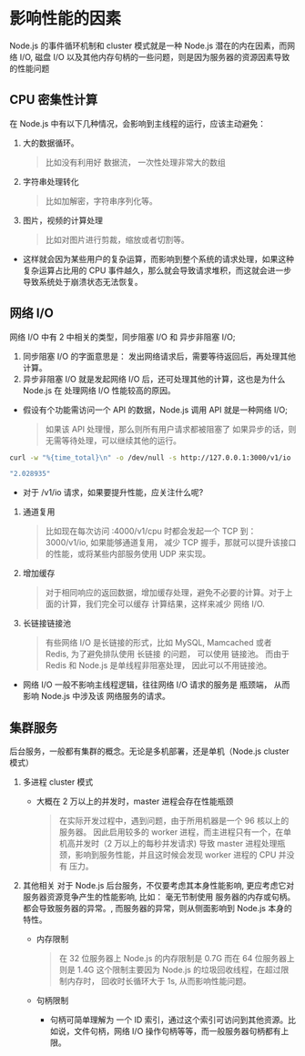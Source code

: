 # 影响性能的因素

Node.js 的事件循环机制和 cluster 模式就是一种 Node.js 潜在的内在因素，而网络 I/O,
磁盘 I/O 以及其他内存句柄的一些问题，则是因为服务器的资源因素导致的性能问题

## CPU 密集性计算

在 Node.js 中有以下几种情况，会影响到主线程的运行，应该主动避免：

1. 大的数据循环。
   > 比如没有利用好 数据流， 一次性处理非常大的数组
2. 字符串处理转化
   > 比如加解密，字符串序列化等。
3. 图片，视频的计算处理
   > 比如对图片进行剪裁，缩放或者切割等。

- 这样就会因为某些用户的复杂运算，而影响到整个系统的请求处理，如果这种复杂运算占比用的 CPU 事件越久，那么就会导致请求堆积，而这就会进一步导致系统处于崩溃状态无法恢复。

## 网络 I/O

网络 I/O 中有 2 中相关的类型，同步阻塞 I/O 和 异步非阻塞 I/O;

1. 同步阻塞 I/O 的字面意思是： 发出网络请求后，需要等待返回后，再处理其他计算。
2. 异步非阻塞 I/O 就是发起网络 I/O 后，还可处理其他的计算，这也是为什么 Node.js 在
   处理网络 I/O 性能较高的原因。

- 假设有个功能需访问一个 API 的数据，Node.js 调用 API 就是一种网络 I/O;
  > 如果该 API 处理慢，那么则所有用户请求都被阻塞了
  > 如果异步的话，则无需等待处理，可以继续其他的运行。

```sh
curl -w "%{time_total}\n" -o /dev/null -s http://127.0.0.1:3000/v1/io

"2.028935"
```

- 对于 /v1/io 请求，如果要提升性能，应关注什么呢?

1. 通道复用
   > 比如现在每次访问 :4000/v1/cpu 时都会发起一个 TCP 到：3000/v1/io, 如果能够通道复用，
   > 减少 TCP 握手，那就可以提升该接口的性能，或将某些内部服务使用 UDP 来实现。
2. 增加缓存
   > 对于相同响应的返回数据，增加缓存处理，避免不必要的计算。对于上面的计算，我们完全可以缓存
   > 计算结果，这样来减少 网络 I/O.
3. 长链接链接池
   > 有些网络 I/O 是长链接的形式，比如 MySQL, Mamcached 或者 Redis, 为了避免排队使用 长链接
   > 的问题， 可以使用 链接池。 而由于 Redis 和 Node.js 是单线程非阻塞处理， 因此可以不用链接池。

- 网络 I/O 一般不影响主线程逻辑，往往网络 I/O 请求的服务是 瓶颈端， 从而影响 Node.js 中涉及该
  网络服务的请求。

## 集群服务

后台服务，一般都有集群的概念。无论是多机部署，还是单机（Node.js cluster 模式）

1. 多进程 cluster 模式

   - 大概在 2 万以上的并发时，master 进程会存在性能瓶颈
     > 在实际开发过程中，遇到问题，由于所用机器是一个 96 核以上的服务器。
     > 因此启用较多的 worker 进程，而主进程只有一个，在单机高并发时（2 万以上的每秒并发请求)
     > 导致 master 进程处理瓶颈，影响到服务性能，并且这时候会发现 worker 进程的 CPU 并没有
     > 压力。

2. 其他相关
   对于 Node.js 后台服务，不仅要考虑其本身性能影响, 更应考虑它对服务器资源竞争产生的性能影响, 比如： 毫无节制使用 服务器的内存或句柄。 都会导致服务器的异常。, 而服务器的异常，则从侧面影响到 Node.js 本身的特性。

   - 内存限制

     > 在 32 位服务器上 Node.js 的内存限制是 0.7G
     > 而在 64 位服务器上则是 1.4G
     > 这个限制主要因为 Node.js 的垃圾回收线程，在超过限制内存时，
     > 回收时长循环大于 1s, 从而影响性能问题。

   - 句柄限制
     - 句柄可简单理解为 一个 ID 索引，通过这个索引可访问到其他资源。比如说，文件句柄，网络 I/O 操作句柄等等，而一般服务器句柄都有上限。
